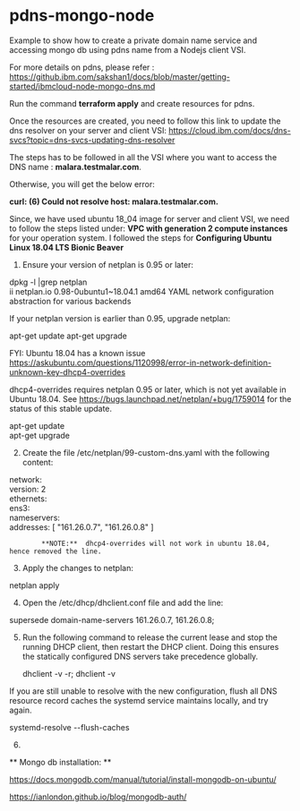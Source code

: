 # pdns-mongo-node
Example to show how to create a private domain name service and accessing mongo db using pdns name from a Nodejs client VSI.   

For more details on pdns, please refer : https://github.ibm.com/sakshan1/docs/blob/master/getting-started/ibmcloud-node-mongo-dns.md

Run the command **terraform apply** and create resources for pdns. 

Once the resources are created, you need to follow this link to update the dns resolver on your server and client VSI: https://cloud.ibm.com/docs/dns-svcs?topic=dns-svcs-updating-dns-resolver

The steps has to be followed in all the VSI where you want to access the DNS name : **malara.testmalar.com**.

Otherwise, you will get the below error:   

**curl: (6) Could not resolve host: malara.testmalar.com.**    

Since, we have used ubuntu 18_04 image for server and client VSI, we need to follow the steps listed under: **VPC with generation 2 compute instances** for your operation system. I followed the steps for **Configuring Ubuntu Linux 18.04 LTS Bionic Beaver**

1. Ensure your version of netplan is 0.95 or later:  

dpkg -l |grep netplan  
ii  netplan.io                      0.98-0ubuntu1~18.04.1               amd64        YAML network configuration abstraction   for various backends

If your netplan version is earlier than 0.95, upgrade netplan:  

apt-get update
apt-get upgrade

FYI: Ubuntu 18.04 has a known issue https://askubuntu.com/questions/1120998/error-in-network-definition-unknown-key-dhcp4-overrides   

dhcp4-overrides requires netplan 0.95 or later, which is not yet available in Ubuntu 18.04. See https://bugs.launchpad.net/netplan/+bug/1759014 for the status of this stable update.   
      
apt-get update  
apt-get upgrade   

2. Create the file /etc/netplan/99-custom-dns.yaml with the following content:  

network:   
    version: 2   
    ethernets:  
        ens3:  
            nameservers:  
                addresses: [ "161.26.0.7", "161.26.0.8" ]   
            
            **NOTE:**  dhcp4-overrides will not work in ubuntu 18.04, hence removed the line. 
            
 3. Apply the changes to netplan: 

netplan apply               

4. Open the /etc/dhcp/dhclient.conf file and add the line:  
      
supersede domain-name-servers 161.26.0.7, 161.26.0.8;   

5. Run the following command to release the current lease and stop the running DHCP client, then restart the DHCP client. Doing this ensures the statically configured DNS servers take precedence globally.     

    dhclient -v -r; dhclient -v  
  
If you are still unable to resolve with the new configuration, flush all DNS resource record caches the systemd service maintains locally, and try again.         

systemd-resolve --flush-caches   

6. 



** Mongo db installation:  **

https://docs.mongodb.com/manual/tutorial/install-mongodb-on-ubuntu/   

https://ianlondon.github.io/blog/mongodb-auth/  




